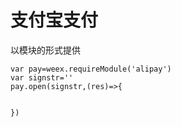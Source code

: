 # 支付宝支付

以模块的形式提供

```
var pay=weex.requireModule('alipay')
var signstr=''
pay.open(signstr,(res)=>{


})
```



